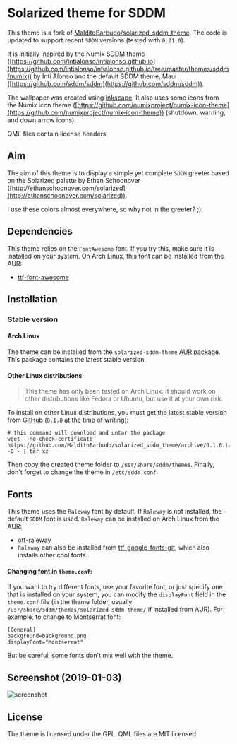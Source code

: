 # Solarized theme for SDDM

This theme is a fork of [MalditoBarbudo/solarized\_sddm\_theme](https://github.com/MalditoBarbudo/solarized_sddm_theme).
The code is updated to support recent `SDDM` versions (tested with `0.21.0`).

It is initially inspired by the Numix SDDM theme
([https://github.com/intialonso/intialonso.github.io](https://github.com/intialonso/intialonso.github.io/tree/master/themes/sddm/numix))
by Inti Alonso and the default SDDM theme, Maui ([https://github.com/sddm/sddm](https://github.com/sddm/sddm)).

The wallpaper was created using [Inkscape](https://inkscape.org).
It also uses some icons from the Numix icon theme
([https://github.com/numixproject/numix-icon-theme](https://github.com/numixproject/numix-icon-theme))
(shutdown, warning, and down arrow icons).

QML files contain license headers.

## Aim

The aim of this theme is to display a simple yet complete `SDDM` greeter based on
the Solarized palette by Ethan Schoonover
([http://ethanschoonover.com/solarized](http://ethanschoonover.com/solarized)).

I use these colors almost everywhere, so why not in the greeter? ;)

## Dependencies

This theme relies on the `FontAwesome` font. If you try this, make sure it is
installed on your system. On Arch Linux, this font can be installed from the AUR:

* [ttf-font-awesome](https://aur.archlinux.org/packages/ttf-font-awesome)

## Installation

### Stable version

#### Arch Linux

The theme can be installed from the `solarized-sddm-theme`
[AUR package](https://aur.archlinux.org/packages/solarized-sddm-theme/). This
package contains the latest stable version.

#### Other Linux distributions

> This theme has only been tested on Arch Linux. It should work on other
> distributions like Fedora or Ubuntu, but use it at your own risk.

To install on other Linux distributions, you must get the latest stable version
from [GitHub](https://github.com/MalditoBarbudo/solarized_sddm_theme/releases)
(`0.1.8` at the time of writing):

```
# this command will download and untar the package
wget --no-check-certificate https://github.com/MalditoBarbudo/solarized_sddm_theme/archive/0.1.6.tar.gz -O - | tar xz
```

Then copy the created theme folder to `/usr/share/sddm/themes`.
Finally, don't forget to change the theme in `/etc/sddm.conf`.

## Fonts

This theme uses the `Raleway` font by default. If `Raleway` is not installed,
the default `SDDM` font is used. `Raleway` can be installed on Arch Linux from the AUR:

* [otf-raleway](https://aur.archlinux.org/packages/otf-raleway/)
* `Raleway` can also be installed from
  [ttf-google-fonts-git](https://aur.archlinux.org/packages/ttf-google-fonts-git/),
  which also installs other cool fonts.

#### Changing font in `theme.conf`:

If you want to try different fonts, use your favorite font, or just specify one
that is installed on your system, you can modify the `displayFont` field in the
`theme.conf` file (in the theme folder, usually `/usr/share/sddm/themes/solarized-sddm-theme/` if installed from AUR).
For example, to change to Montserrat font:

```
[General]
background=background.png
displayFont="Montserrat"
```

But be careful, some fonts don't mix well with the theme.

## Screenshot (2019-01-03)

![screenshot](solarized_sddm_theme.png)

## License

The theme is licensed under the GPL.
QML files are MIT licensed.
